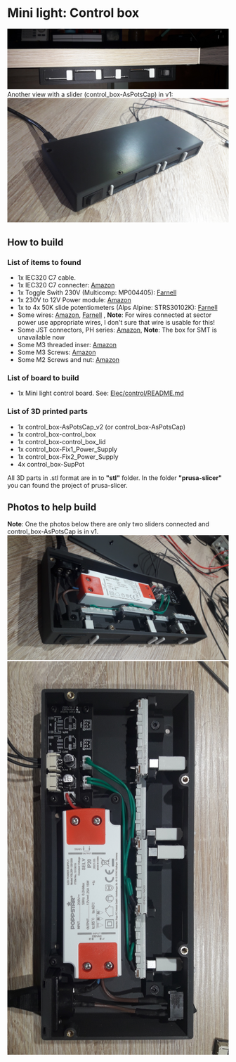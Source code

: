 # Mini light: Control box
![Front view](photos/20220521_212042.jpg) 
Another view with a slider (control_box-AsPotsCap) in v1:
![Front view](photos/20220313_134010.jpg) 
## How to build
### List of items to found
- 1x IEC320 C7 cable.
- 1x IEC320 C7 connecter: [Amazon](https://www.amazon.fr/gp/product/B08TWM1LQ6/ref=ppx_yo_dt_b_asin_title_o00_s00?ie=UTF8&psc=1) 
- 1x Toggle Swith 230V (Multicomp: MP004405): [Farnell](https://fr.farnell.com/multicomp-pro/mp004405/commut-spst-10a-250vac-noir-panneau/dp/3462082) 
- 1x 230V to 12V Power module: [Amazon](https://www.amazon.fr/gp/product/B0924XBMCF/ref=ppx_yo_dt_b_asin_title_o01_s00?ie=UTF8&th=1) 
- 1x to 4x 50K slide potentiometers (Alps Alpine: STRS30102K): [Farnell](https://fr.farnell.com/alps/strs30102k/potentiometre-slide-50k/dp/1191729) 
- Some wires: [Amazon](https://www.amazon.fr/gp/product/B07G72FZCR/ref=ppx_od_dt_b_asin_title_s00?ie=UTF8&psc=1), [Farnell](https://fr.farnell.com/lapp-kabel/0047001/fil-silicone-0-25mm-noir-100m/dp/1285908) , **Note**: For wires connected at sector power use appropriate wires, I don't sure that wire is usable for this!
- Some JST connectors, PH series: [Amazon](https://www.amazon.fr/gp/product/B07SN5DLWH/ref=ppx_od_dt_b_asin_title_s00?ie=UTF8&psc=1), **Note**: The box for SMT is unavailable now
- Some M3 threaded inser: [Amazon](https://www.amazon.fr/gp/product/B08BCRZZS3/ref=ppx_yo_dt_b_asin_title_o02_s00?ie=UTF8&psc=1)
- Some M3 Screws: [Amazon](https://www.amazon.fr/gp/product/B07ZF2SDW6/ref=ppx_yo_dt_b_asin_title_o00_s00?ie=UTF8&psc=1)
- Some M2 Screws and nut: [Amazon](https://www.amazon.fr/gp/product/B093BY1XJJ/ref=ppx_yo_dt_b_asin_title_o02_s00?ie=UTF8&psc=1)

### List of board to build
- 1x Mini light control board. See: [Elec/control/README.md](../../Elec/control/README.md) 

### List of 3D printed parts
- 1x control_box-AsPotsCap_v2 (or control_box-AsPotsCap)
- 1x control_box-control_box
- 1x control_box-control_box_lid
- 1x control_box-Fix1_Power_Supply
- 1x control_box-Fix2_Power_Supply
- 4x control_box-SupPot

All 3D parts in .stl format are in to **"stl"** folder. In the folder **"prusa-slicer"** you can found the project of prusa-slicer.

## Photos to help build
**Note**: One the photos below there are only two sliders connected and control_box-AsPotsCap is in v1.
![Front view](photos/20220313_134214.jpg) 
![Front view](photos/20220313_134308.jpg) 